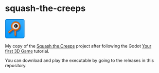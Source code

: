 # squash-the-creeps

![icon.png](squash_the_creeps_start_1.1.0/icon.png)

My copy of the [Squash the Creeps](https://github.com/godotengine/godot-3d-dodge-the-creeps) project after following the Godot [Your first 3D Game](https://docs.godotengine.org/en/stable/getting_started/first_3d_game/index.html) tutorial.

You can download and play the executable by going to the releases in this repository.
